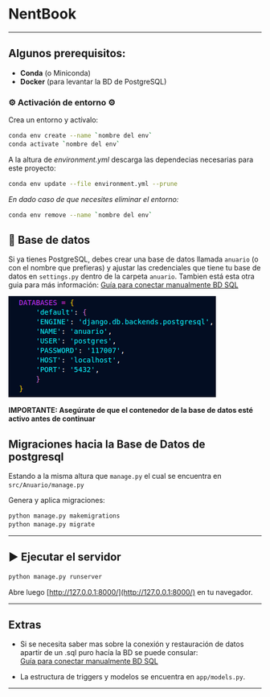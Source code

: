 # NentBook

---

## Algunos prerequisitos:

* **Conda** (o Miniconda)
* **Docker** (para levantar la BD de PostgreSQL)

### ⚙️ Activación de entorno ⚙️

Crea un entorno y actívalo:

```bash
conda env create --name `nombre del env`
conda activate `nombre del env`
```

A la altura de _environment.yml_ descarga las dependecias necesarias para este proyecto:

```bash
conda env update --file environment.yml --prune
```

*En dado caso de que necesites eliminar el entorno:*

```bash
conda env remove --name `nombre del env`
```

## 🐳 Base de datos 

Si ya tienes PostgreSQL, debes crear una base de datos llamada `anuario` (o con el nombre que prefieras) y ajustar las credenciales que tiene tu base de datos en `settings.py` dentro de la carpeta `anuario`. Tambien está esta otra guia para más información: [Guía para conectar manualmente BD SQL](Guia%20para%20conectar%20manualmente%20BD%20sql.md)

![Sección a modificar para la Base de Datos local](image.png)

**IMPORTANTE: Asegúrate de que el contenedor de la base de datos esté activo antes de continuar**

##  Migraciones hacia la Base de Datos de postgresql 

Estando a la misma altura que `manage.py` el cual se encuentra en `src/Anuario/manage.py`

Genera y aplica migraciones:

   ```bash
   python manage.py makemigrations
   python manage.py migrate
   ```

---

## ▶️ Ejecutar el servidor

```bash
python manage.py runserver
```

Abre luego [http://127.0.0.1:8000/](http://127.0.0.1:8000/) en tu navegador.

---


## Extras

* Si se necesita saber mas sobre la conexión y restauración de datos apartir de un .sql puro hacía la BD se puede consular:  
  [Guía para conectar manualmente BD SQL](Guia%20para%20conectar%20manualmente%20BD%20sql.md)

* La estructura de triggers y modelos se encuentra en `app/models.py`.

---

